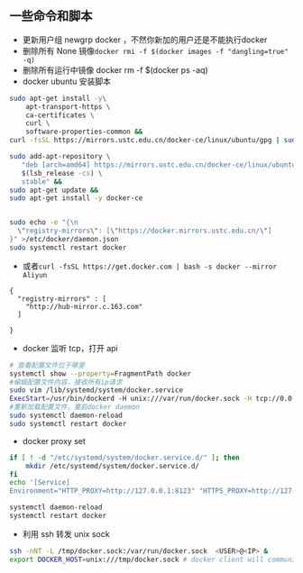 ## 一些命令和脚本
- 更新用户组 newgrp docker ，不然你新加的用户还是不能执行docker
- 删除所有 None 镜像`docker rmi -f $(docker images -f "dangling=true" -q)`
- 删除所有运行中镜像 docker rm -f \$(docker ps -aq)
- docker ubuntu 安装脚本

```bash
sudo apt-get install -y\
    apt-transport-https \
    ca-certificates \
    curl \
    software-properties-common &&
curl -fsSL https://mirrors.ustc.edu.cn/docker-ce/linux/ubuntu/gpg | sudo apt-key add - &&

sudo add-apt-repository \
   "deb [arch=amd64] https://mirrors.ustc.edu.cn/docker-ce/linux/ubuntu \
   $(lsb_release -cs) \
   stable" &&
sudo apt-get update &&
sudo apt-get install -y docker-ce


sudo echo -e "{\n
  \"registry-mirrors\": [\"https://docker.mirrors.ustc.edu.cn/\"]
}" >/etc/docker/daemon.json
sudo systemctl restart docker
```

- 或者`curl -fsSL https://get.docker.com | bash -s docker --mirror Aliyun`

```
{
  "registry-mirrors" : [
    "http://hub-mirror.c.163.com"
  ]

}
```

- docker 监听 tcp，打开 api

```bash
# 查看配置文件位于哪里
systemctl show --property=FragmentPath docker
#编辑配置文件内容，接收所有ip请求
sudo vim /lib/systemd/system/docker.service
ExecStart=/usr/bin/dockerd -H unix:///var/run/docker.sock -H tcp://0.0.0.0:2376
#重新加载配置文件，重启docker daemon
sudo systemctl daemon-reload
sudo systemctl restart docker
```

- docker proxy set

```sh
if [ ! -d "/etc/systemd/system/docker.service.d/" ]; then
    mkdir /etc/systemd/system/docker.service.d/
fi
echo '[Service]
Environment="HTTP_PROXY=http://127.0.0.1:8123" "HTTPS_PROXY=http://127.0.0.1:8123" "NO_PROXY=localhost,127.0.0.1"' > /etc/systemd/system/docker.service.d/http-proxy.conf

systemctl daemon-reload
systemctl restart docker
```

- 利用 ssh 转发 unix sock

```sh
ssh -nNT -L /tmp/docker.sock:/var/run/docker.sock  <USER>@<IP> &
export DOCKER_HOST=unix:///tmp/docker.sock # docker client will communicate with this sock
```

